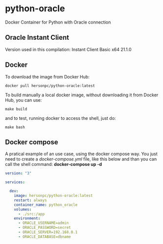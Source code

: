 # python-oracle

Docker Container for Python with Oracle connection

## Oracle Instant Client

Version used in this compilation: Instant Client Basic x64 21.1.0


## Docker

To download the image from Docker Hub:  
```shell
docker pull hersonpc/python-oracle:latest
```

To build manually a local docker image, without downloading it from Docker Hub, you can use:
```shell
make build
```

and to test, running docker to access the shell, just do:
```shell
make bash
```

## Docker compose

A pratical example of an use case, using the docker compose way. You just need to create a _docker-compose.yml_ file, like this below and than you can call the shell command: **docker-compose up -d**  

```yml
version: "3"

services:

  dev:
    image: hersonpc/python-oracle:latest 
    restart: always
    container_name: python_oracle
    volumes:
      - ./src:/app
    environment:
      - ORACLE_USERNAME=admin
      - ORACLE_PASSWORD=secret
      - ORACLE_SERVER=192.168.0.1
      - ORACLE_DATABASE=dbname
```